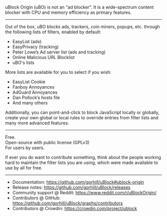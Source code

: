 uBlock Origin (uBO) is not an "ad blocker". It is a wide-spectrum content blocker with CPU and memory efficiency as primary features.

***

Out of the box, uBO blocks ads, trackers, coin miners, popups, etc. through the following lists of filters, enabled by default:

- EasyList (ads)
- EasyPrivacy (tracking)
- Peter Lowe’s Ad server list (ads and tracking)
- Online Malicious URL Blocklist
- uBO's lists

More lists are available for you to select if you wish:

- EasyList Cookie
- Fanboy Annoyances
- AdGuard Annoyances
- Dan Pollock’s hosts file
- And many others

Additionally, you can point-and-click to block JavaScript locally or globally, create your own global or local rules to override entries from filter lists and many more advanced features.

***

Free.  
Open-source with public license (GPLv3)  
For users by users.

If ever you do want to contribute something, think about the people working hard to maintain the filter lists you are using, which were made available to use by all for free.

***

- Documentation:
https://github.com/gorhill/uBlock#ublock-origin
- Release notes:
https://github.com/gorhill/uBlock/releases
- Community support @ Reddit:
https://www.reddit.com/r/uBlockOrigin/
- Contributors @ GitHub:
https://github.com/gorhill/uBlock/graphs/contributors
- Contributors @ Crowdin:
https://crowdin.com/project/ublock